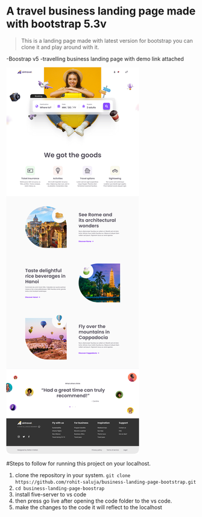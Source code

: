 # A travel business landing page made with **bootstrap 5.3v**

> This is a landing page made with latest version for bootstrap you can clone it and play around with it.

-Boostrap v5
-travelling business landing page with demo link attached

<picture>
  <source media="(prefers-color-scheme: dark)" srcset="./images/bootstrap-travell-business-landing-page.png">
  <source media="(prefers-color-scheme: light)" srcset="./images/bootstrap-travell-business-landing-page.png">
  <img alt="Shows an illustrated sun in light mode and a moon with stars in dark mode." src="./images/bootstrap-travell-business-landing-page.png">
</picture>

#Steps to follow for running this project on your localhost.

1. clone the repository in your system.
   `git clone https://github.com/rohit-saluja/business-landing-page-bootstrap.git`
2. `cd business-landing-page-boostrap`
3. install five-server to vs code
4. then press go live after opening the code folder to the vs code.
5. make the changes to the code it will reflect to the localhost

